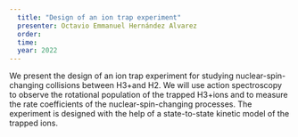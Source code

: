 ```yaml
---
  title: "Design of an ion trap experiment"
  presenter: Octavio Emmanuel Hernández Alvarez
  order: 
  time: 
  year: 2022
---
```

We present the design of an ion trap experiment for studying nuclear-spin-changing collisions between H3+and H2. We will use action spectroscopy to observe the rotational population of the trapped H3+ions and to measure the rate coefficients of the nuclear-spin-changing processes. The experiment is designed with the help of a state-to-state kinetic model of the trapped ions.